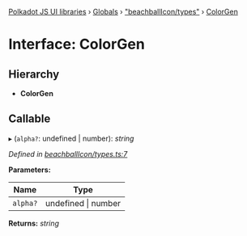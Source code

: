 [Polkadot JS UI libraries](../README.md) › [Globals](../globals.md) › ["beachballIcon/types"](../modules/_beachballicon_types_.md) › [ColorGen](_beachballicon_types_.colorgen.md)

# Interface: ColorGen

## Hierarchy

* **ColorGen**

## Callable

▸ (`alpha?`: undefined | number): *string*

*Defined in [beachballIcon/types.ts:7](https://github.com/polkadot-js/ui/blob/80907300/packages/ui-shared/src/beachballIcon/types.ts#L7)*

**Parameters:**

Name | Type |
------ | ------ |
`alpha?` | undefined &#124; number |

**Returns:** *string*
